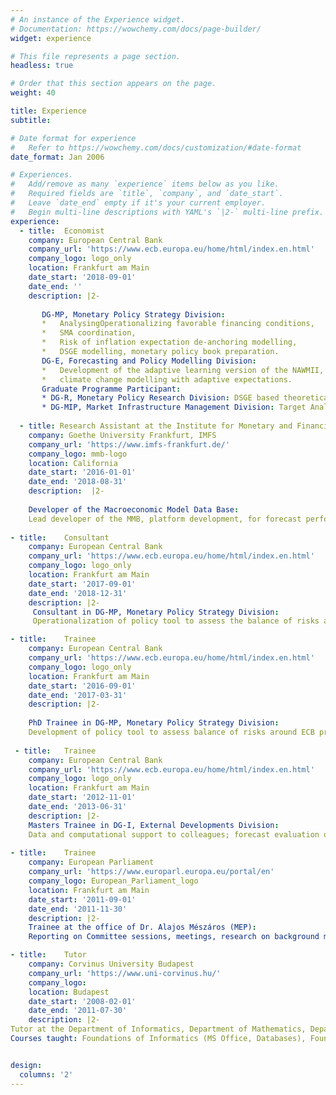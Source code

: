 ```yaml
---
# An instance of the Experience widget.
# Documentation: https://wowchemy.com/docs/page-builder/
widget: experience

# This file represents a page section.
headless: true

# Order that this section appears on the page.
weight: 40

title: Experience
subtitle:

# Date format for experience
#   Refer to https://wowchemy.com/docs/customization/#date-format
date_format: Jan 2006

# Experiences.
#   Add/remove as many `experience` items below as you like.
#   Required fields are `title`, `company`, and `date_start`.
#   Leave `date_end` empty if it's your current employer.
#   Begin multi-line descriptions with YAML's `|2-` multi-line prefix.
experience:
  - title: 	Economist
    company: European Central Bank
    company_url: 'https://www.ecb.europa.eu/home/html/index.en.html'
    company_logo: logo_only
    location: Frankfurt am Main
    date_start: '2018-09-01'
    date_end: ''
    description: |2-
       
       DG-MP, Monetary Policy Strategy Division: 
       *   AnalysingOperationalizing favorable financing conditions,
       *   SMA coordination,
       *   Risk of inflation expectation de-anchoring modelling,
       *   DSGE modelling, monetary policy book preparation. 
       DG-E, Forecasting and Policy Modelling Division:
       *   Development of the adaptive learning version of the NAWMII,
       *   climate change modelling with adaptive expectations.
       Graduate Programme Participant:
       * DG-R, Monetary Policy Research Division: DSGE based theoretical contribution to the discussion paper: On the Effectiveness of Macroprudential Policy 
       * DG-MIP, Market Infrastructure Management Division: Target Analytical Team
    
  - title: Research Assistant at the Institute for Monetary and Financial Stability
    company: Goethe University Frankfurt, IMFS
    company_url: 'https://www.imfs-frankfurt.de/'
    company_logo: mmb-logo
    location: California
    date_start: '2016-01-01'
    date_end: '2018-08-31'
    description:  |2-
    
    Developer of the Macroeconomic Model Data Base: 
    Lead developer of the MMB, platform development, for forecast performance comparison. Research on monetary policy transmission in heterogeneous expectations based DSGE.
    
- title: 	Consultant 
    company: European Central Bank
    company_url: 'https://www.ecb.europa.eu/home/html/index.en.html'
    company_logo: logo_only
    location: Frankfurt am Main
    date_start: '2017-09-01'
    date_end: '2018-12-31'
    description: |2-
     Consultant in DG-MP, Monetary Policy Strategy Division:
     Operationalization of policy tool to assess the balance of risks around ECB projections. Exploration of methodologies to identify and quantify skewness.

- title: 	Trainee 
    company: European Central Bank
    company_url: 'https://www.ecb.europa.eu/home/html/index.en.html'
    company_logo: logo_only
    location: Frankfurt am Main
    date_start: '2016-09-01'
    date_end: '2017-03-31'
    description: |2-
    
    PhD Trainee in DG-MP, Monetary Policy Strategy Division:
    Development of policy tool to assess balance of risks around ECB projections. Model selection based on forecast performance evaluation.
    
 - title: 	Trainee 
    company: European Central Bank
    company_url: 'https://www.ecb.europa.eu/home/html/index.en.html'
    company_logo: logo_only
    location: Frankfurt am Main
    date_start: '2012-11-01'
    date_end: '2013-06-31'
    description: |2-
    Masters Trainee in DG-I, External Developments Division:
    Data and computational support to colleagues; forecast evaluation of the ESCB's forecasts; maintenance of routines and codes, development of emerging markets database.
    
- title: 	Trainee 
    company: European Parliament
    company_url: 'https://www.europarl.europa.eu/portal/en'
    company_logo: European_Parliament_logo
    location: Frankfurt am Main
    date_start: '2011-09-01'
    date_end: '2011-11-30'
    description: |2-
    Trainee at the office of Dr. Alajos Mészáros (MEP):
    Reporting on Committee sessions, meetings, research on background material for the topics: Six pack of the EU, energy efficiency directive, legal regulation of property rights, speech-writing.

- title: 	Tutor 
    company: Corvinus University Budapest
    company_url: 'https://www.uni-corvinus.hu/'
    company_logo:
    location: Budapest
    date_start: '2008-02-01'
    date_end: '2011-07-30'
    description: |2-
Tutor at the Department of Informatics, Department of Mathematics, Department of Macroeconomics and Department of Investments and Corporate Finance $\mid$ Budapest, Hungaryl
Courses taught: Foundations of Informatics (MS Office, Databases), Foundations of Mathematics I. and II. (Calculus, Probability theory); Macroeconomics; Advanced Corporate  Finance II.


design:
  columns: '2'
---
```

